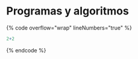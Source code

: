 # Programas y algoritmos

{% code overflow="wrap" lineNumbers="true" %}
```r
2+2

```
{% endcode %}


